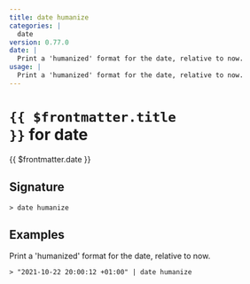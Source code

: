 ```yaml
---
title: date humanize
categories: |
  date
version: 0.77.0
date: |
  Print a 'humanized' format for the date, relative to now.
usage: |
  Print a 'humanized' format for the date, relative to now.
---
```


# <code>{{ $frontmatter.title }}</code> for date

<div class='command-title'>{{ $frontmatter.date }}</div>

## Signature

```> date humanize ```

## Examples

Print a 'humanized' format for the date, relative to now.
```shell
> "2021-10-22 20:00:12 +01:00" | date humanize

```
